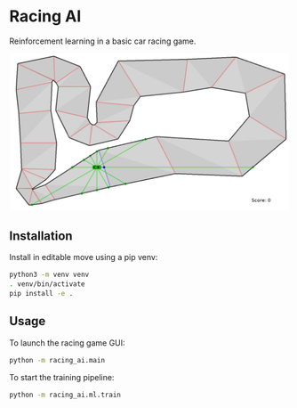 # Racing AI

Reinforcement learning in a basic car racing game.

![Example](images/example.png)

## Installation

Install in editable move using a pip venv:

```sh
python3 -m venv venv
. venv/bin/activate
pip install -e .
```

## Usage

To launch the racing game GUI:

```sh
python -m racing_ai.main
```

To start the training pipeline:

```sh
python -m racing_ai.ml.train
```
